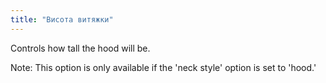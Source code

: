```yaml
---
title: "Висота витяжки"
---
```


Controls how tall the hood will be.

Note: This option is only available if the 'neck style' option is set to 'hood.'
